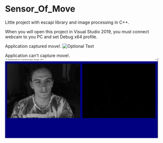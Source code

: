 # Sensor_Of_Move
Little project with escapi library and image processing in C++.

When you will open this project in Visual Studio 2019, you must connect webcam to you PC and set Debug x64 profile.

Application captured move!.
![Optional Text](images/move.png)

Application can't capture move!.
![Optional Text](images/no_move.png)
